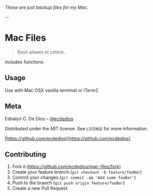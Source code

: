 _These are just backup files for my Mac._

--

# Mac Files
> Bash aliases et cetera..

includes functions


## Usage

Use with Mac OSX vanilla terminal or iTerm2


## Meta

Ednalyn C. De Dios – [@ecdedios](https://twitter.com/ecdedios)

Distributed under the MIT license. See ``LICENSE`` for more information.

[https://github.com/ecdedios](https://github.com/ecdedios)

## Contributing

1. Fork it (<https://github.com/ecdedios/mac-files/fork>)
2. Create your feature branch (`git checkout -b feature/fooBar`)
3. Commit your changes (`git commit -am 'Add some fooBar'`)
4. Push to the branch (`git push origin feature/fooBar`)
5. Create a new Pull Request